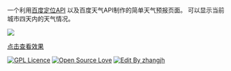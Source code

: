 一个利用[百度定位API](http://developer.baidu.com/map/) 以及百度天气API制作的简单天气预报页面。
可以显示当前城市四天内的天气情况。

![](http://ww3.sinaimg.cn/mw690/62d95157gw1ezasi5ix1gj211y0hvaha.jpg)

[点击查看效果](http://zhangjh.me/local-weather/index.html)


[![GPL Licence](https://badges.frapsoft.com/os/gpl/gpl.svg?v=103)](https://opensource.org/licenses/GPL-3.0/)  [![Open Source Love](https://badges.frapsoft.com/os/v1/open-source.svg?v=103)](https://github.com/ellerbrock/open-source-badge/)  [![Edit By zhangjh](https://img.shields.io/badge/EditBy-Zhangjh-brightgreen.svg?maxAge=2592000)](https://github.com/zhangjh/hello-blog)
